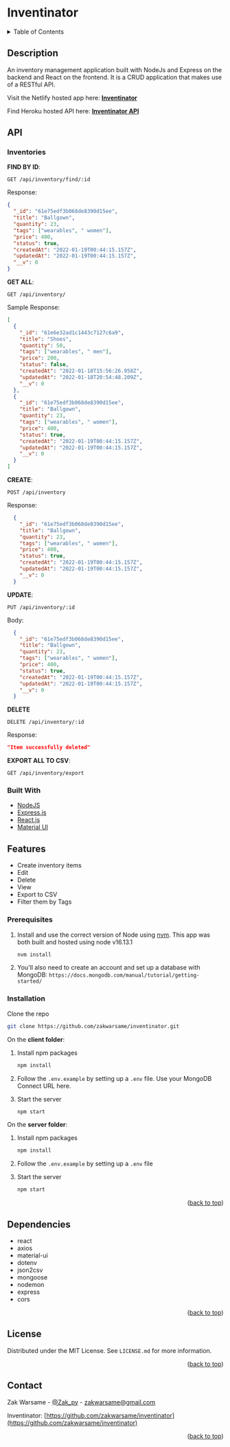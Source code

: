 # Inventinator

<!-- TABLE OF CONTENTS -->
<details>
  <summary>Table of Contents</summary>
  <ol>
    <li>
      <a href="#description">Description</a>
      <ul>
        <li><a href="#built-with">Built With</a></li>
        <li><a href="#api">API Endpoints</a></li>
      </ul>
    </li>
    <li>
      <a href="#features">Features</a>
      <ul>
        <li><a href="#prerequisites">Prerequisites</a></li>
        <li><a href="#installation">Installation</a></li>
      </ul>
    </li>
    <li><a href="#dependencies">Dependencies</a></li>
    <li><a href="#license">License</a></li>
  </ol>
</details>

<!-- ABOUT THE PROJECT -->

## Description

An inventory management application built with NodeJs and Express on the backend and React on the frontend. It is a CRUD application that makes use of a RESTful API.

Visit the Netlify hosted app here: **[Inventinator](https://inventinator.netlify.app/)**

Find Heroku hosted API here: **[Inventinator API](https://inventinator-api.herokuapp.com/api/inventory)**

## API

### Inventories


**FIND BY ID**:

`GET /api/inventory/find/:id`

Response:

```json
{
  "_id": "61e75edf3b068de8390d15ee",
  "title": "Ballgown",
  "quantity": 23,
  "tags": ["wearables", " women"],
  "price": 400,
  "status": true,
  "createdAt": "2022-01-19T00:44:15.157Z",
  "updatedAt": "2022-01-19T00:44:15.157Z",
  "__v": 0
}
```

**GET ALL**:

`GET /api/inventory/`

Sample Response:

```json
[
  {
    "_id": "61e6e32ad1c1443c7127c6a9",
    "title": "Shoes",
    "quantity": 50,
    "tags": ["wearables", " men"],
    "price": 200,
    "status": false,
    "createdAt": "2022-01-18T15:56:26.958Z",
    "updatedAt": "2022-01-18T20:54:48.209Z",
    "__v": 0
  },
  {
    "_id": "61e75edf3b068de8390d15ee",
    "title": "Ballgown",
    "quantity": 23,
    "tags": ["wearables", " women"],
    "price": 400,
    "status": true,
    "createdAt": "2022-01-19T00:44:15.157Z",
    "updatedAt": "2022-01-19T00:44:15.157Z",
    "__v": 0
  }
]
```

**CREATE**:

`POST /api/inventory`

Response:

```json
  {
    "_id": "61e75edf3b068de8390d15ee",
    "title": "Ballgown",
    "quantity": 23,
    "tags": ["wearables", " women"],
    "price": 400,
    "status": true,
    "createdAt": "2022-01-19T00:44:15.157Z",
    "updatedAt": "2022-01-19T00:44:15.157Z",
    "__v": 0
  }
```

**UPDATE**:

`PUT /api/inventory/:id`

Body:

```json
  {
    "_id": "61e75edf3b068de8390d15ee",
    "title": "Ballgown",
    "quantity": 23,
    "tags": ["wearables", " women"],
    "price": 400,
    "status": true,
    "createdAt": "2022-01-19T00:44:15.157Z",
    "updatedAt": "2022-01-19T00:44:15.157Z",
    "__v": 0
  }
```

**DELETE**

`DELETE /api/inventory/:id`

Response:

```json
"Item successfully deleted"
```

**EXPORT ALL TO CSV**:

`GET /api/inventory/export`


### Built With

- [NodeJS](https://nodejs.org/en/)
- [Express.js](https://expressjs.com//)
- [React.js](https://reactjs.org/)
- [Material UI](https://mui.com/)

## Features

- Create inventory items
- Edit
- Delete
- View
- Export to CSV
- Filter them by Tags

### Prerequisites

1. Install and use the correct version of Node using [nvm](https://github.com/nvm-sh/nvm). This app was both built and hosted using node v16.13.1

   ```sh
   nvm install
   ```

1. You'll also need to create an account and set up a database with MongoDB:
   `https://docs.mongodb.com/manual/tutorial/getting-started/`

### Installation

Clone the repo

```sh
git clone https://github.com/zakwarsame/inventinator.git
```

On the **client folder**:

1. Install npm packages
   ```sh
   npm install
   ```
1. Follow the `.env.example` by setting up a `.env` file. Use your MongoDB Connect URL here.

1. Start the server
   ```sh
   npm start
   ```

On the **server folder**:

1. Install npm packages
   ```sh
   npm install
   ```
1. Follow the `.env.example` by setting up a `.env` file

1. Start the server
   ```sh
   npm start
   ```

<p align="right">(<a href="#top">back to top</a>)</p>

## Dependencies

- react
- axios
- material-ui
- dotenv
- json2csv
- mongoose
- nodemon
- express
- cors

<p align="right">(<a href="#top">back to top</a>)</p>

<!-- LICENSE -->

## License

Distributed under the MIT License. See `LICENSE.md` for more information.

<p align="right">(<a href="#top">back to top</a>)</p>

<!-- CONTACT -->

## Contact

Zak Warsame - [@Zak_py](https://twitter.com/Zak_py) - zakwarsame@gmail.com

Inventinator: [https://github.com/zakwarsame/inventinator](https://github.com/zakwarsame/inventinator)

<p align="right">(<a href="#top">back to top</a>)</p>
